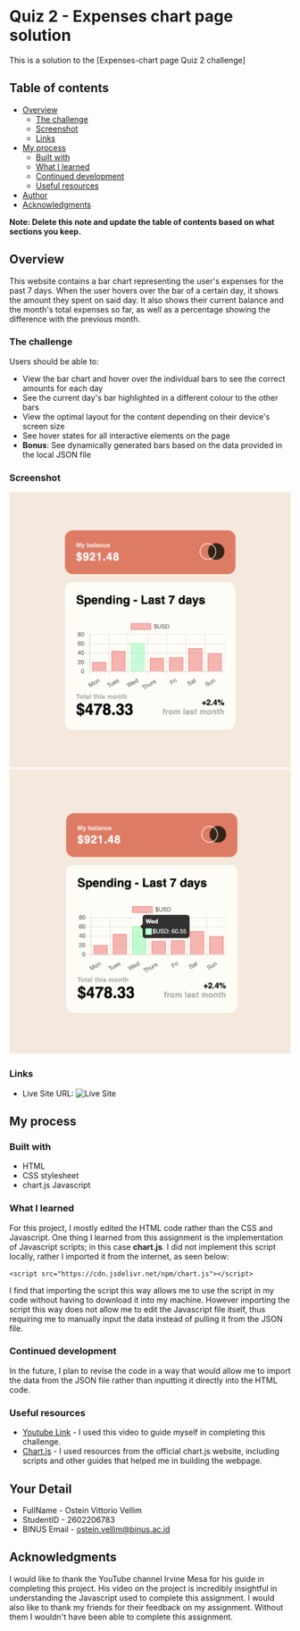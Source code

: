 # Quiz 2 - Expenses chart page solution

This is a solution to the [Expenses-chart page Quiz 2 challenge]

## Table of contents

- [Overview](#overview)
  - [The challenge](#the-challenge)
  - [Screenshot](#screenshot)
  - [Links](#links)
- [My process](#my-process)
  - [Built with](#built-with)
  - [What I learned](#what-i-learned)
  - [Continued development](#continued-development)
  - [Useful resources](#useful-resources)
- [Author](#author)
- [Acknowledgments](#acknowledgments)

**Note: Delete this note and update the table of contents based on what sections you keep.**

## Overview
This website contains a bar chart representing the user's expenses for the past 7 days. When the user hovers over the bar of a certain day, it shows the amount they spent on said day. It also shows their current balance and the month's total expenses so far, as well as a percentage showing the difference with the previous month.

### The challenge

Users should be able to:

- View the bar chart and hover over the individual bars to see the correct amounts for each day
- See the current day's bar highlighted in a different colour to the other bars
- View the optimal layout for the content depending on their device's screen size
- See hover states for all interactive elements on the page
- **Bonus**: See dynamically generated bars based on the data provided in the local JSON file

### Screenshot

![Screenshot](Documentation/Screenshot1.png)
![Screenshot](Documentation/Screenshot2.png)

### Links

- Live Site URL: ![Live Site]([https://your-live-site-url.com](https://consumerofbeanss.github.io/expenses-chart-page-main/))

## My process

### Built with

- HTML
- CSS stylesheet
- chart.js Javascript

### What I learned

For this project, I mostly edited the HTML code rather than the CSS and Javascript. One thing I learned from this assignment is the implementation of Javascript scripts; in this case **chart.js**. I did not implement this script locally, rather I imported it from the internet, as seen below:

```
<script src="https://cdn.jsdelivr.net/npm/chart.js"></script>
```

I find that importing the script this way allows me to use the script in my code without having to download it into my machine. However importing the script this way does not allow me to edit the Javascript file itself, thus requiring me to manually input the data instead of pulling it from the JSON file. 

### Continued development

In the future, I plan to revise the code in a way that would allow me to import the data from the JSON file rather than inputting it directly into the HTML code. 

### Useful resources

- [Youtube Link](https://www.youtube.com/watch?v=hK4n-IpZ7iE) - I used this video to guide myself in completing this challenge.
- [Chart.js](https://www.chartjs.org/) - I used resources from the official chart.js website, including scripts and other guides that helped me in building the webpage.

## Your Detail 

- FullName - Ostein Vittorio Vellim
- StudentID - 2602206783
- BINUS Email - ostein.vellim@binus.ac.id

## Acknowledgments

I would like to thank the YouTube channel Irvine Mesa for his guide in completing this project. His video on the project is incredibly insightful in understanding the Javascript used to complete this assignment. I would also like to thank my friends for their feedback on my assignment. Without them I wouldn't have been able to complete this assignment.

